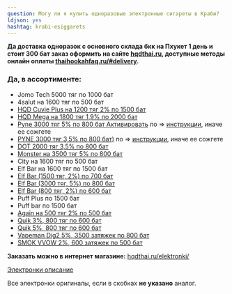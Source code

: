 ```yaml
---
question: Могу ли я купить одноразовые электронные сигареты в Краби?
ldjson: yes 
hashtag: krabi-esiggarets
---
```


**Да доставка одноразок  с основного склада бкк на Пхукет 1 день и стоит 300 бат заказ оформить на сайте [hqdthai.ru](hqdthai.ru/elektronki/), доступные методы онлайн оплаты [thaihookahfaq.ru/#delivery](https://thaihookahfaq.ru/#delivery).** 

### Да, в ассортименте:

* Jomo Tech 5000 тяг по 1000 бат
* 4salut на 1600 тяг по 500 бат
* [HQD Cuvie Plus на 1200 тяг 2% по 1500 бат](https://hqdthai.ru/elektronki/hqdcuvieplus/)
* [HQD Mega на 1800 тяг 1,9% по 2000 бат](https://hqdthai.ru/elektronki/hqdmega/)
* [Pyne 3000 тяг 5% по 800 бат Активировать](https://hqdthai.ru/elektronki/pyne103/) по => [инструкции](https://savepearlharbor.com/?p=330334), иначе ее сожгете 
* [PYNE 3000 тяг 3,5% по 800 бат)](https://hqdthai.ru/elektronki/pyne105/) по => [инструкции](https://savepearlharbor.com/?p=330334), иначе ее сожгете
* [DOT 2000 тяг 3,5% по 800 бат](https://hqdthai.ru/elektronki/dot/)
* [Monster  на 3500 тяг 5% по 800 бат](https://hqdthai.ru/elektronki/monsterbars/)
* City на 1600 тяг по 500 бат
* Elf Bar на 1600 тяг по 1500 бат
* [Elf Bar (1500 тяг, 2%) по 700 бат](https://hqdthai.ru/elektronki/elfbar1500/)
* [Elf Bar (3000 тяг, 5%) по 800 бат](https://hqdthai.ru/elektronki/elfbar3000/)
* [Elf Bar (800 тяг, 2%) по 600 бат](https://hqdthai.ru/elektronki/elfbar800/)
* Puff Plus по 1500 бат
* Puff bar по 1500 бат
* [Again на 500 тяг 2% по 500 бат](https://hqdthai.ru/elektronki/again/)
* [Quik 3%, 800 тяг по 600 бат](https://hqdthai.ru/elektronki/quik/)
* [Quik 5%, 800 тяг по 600 бат](https://hqdthai.ru/elektronki/quik5/)
* [Vapeman Dig2 5%, 3500 затяжек по 800 бат](https://hqdthai.ru/elektronki/vapemandig2/)
* [SMOK VVOW 2%, 600 затяжек по 500 бат](https://hqdthai.ru/elektronki/smokvvow/) 


**Заказать можно в интернет магазине:** [hqdthai.ru/elektronki/](https://hqdthai.ru/elektronki/)

[Электронки описание](https://savepearlharbor.com/?p=328054)


   Все электронки оригиналы, если в скобках **не указано** аналог.  
